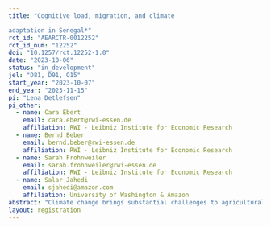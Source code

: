 ```yaml
---
title: "Cognitive load, migration, and climate
adaptation in Senegal*"
rct_id: "AEARCTR-0012252"
rct_id_num: "12252"
doi: "10.1257/rct.12252-1.0"
date: "2023-10-06"
status: "in_development"
jel: "D81, D91, O15"
start_year: "2023-10-07"
end_year: "2023-11-15"
pi: "Lena Detlefsen"
pi_other:
  - name: Cara Ebert
    email: cara.ebert@rwi-essen.de
    affiliation: RWI - Leibniz Institute for Economic Research
  - name: Bernd Beber
    email: bernd.beber@rwi-essen.de
    affiliation: RWI - Leibniz Institute for Economic Research
  - name: Sarah Frohnweiler
    email: sarah.frohnweiler@rwi-essen.de
    affiliation: RWI - Leibniz Institute for Economic Research
  - name: Salar Jahedi
    email: sjahedi@amazon.com
    affiliation: University of Washington & Amazon
abstract: "Climate change brings substantial challenges to agricultural communities, marked by rising unpredictability in water availability and weather patterns. Rural populations thereby face complex choices, like investing in irrigation or migration, often making suboptimal decisions due to climate change's complexity and cognitive load—the mental resources consumed in decision-making. This study investigates the impact of  climate change on cognitive load among rural populations in Senegal and its consequences on cognitive ability, risk preferences, adaptation and migration intentions. "
layout: registration
---
```


